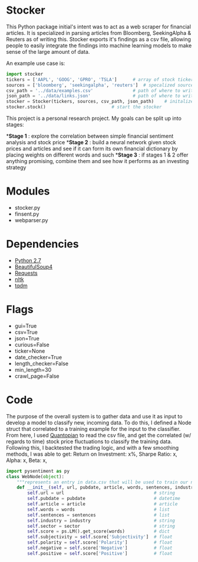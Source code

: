 # Stocker
This Python package initial's intent was to act as a web scraper for financial articles. It is specialized in parsing 
articles from Bloomberg, SeekingAlpha & Reuters as of writing this. Stocker exports it's findings as a csv file,
allowing people to easily integrate the findings into machine learning models to make sense of the large amount of data.

An example use case is:

```python
import stocker
tickers = ['AAPL', 'GOOG', 'GPRO', 'TSLA']		# array of stock tickers (strings)
sources = ['bloomberg', 'seekingalpha', 'reuters'] 	# specalized sources are : Bloomberg, seekingAlpha, Reuters
csv_path = '../data/examples.csv'				# path of where to write output (gathered information)
json_path = '../data/links.json' 				# path of where to write output (for skipping duplicates)
stocker = Stocker(tickers, sources, csv_path, json_path)	# initalize stocker
stocker.stock()							# start the stocker
```

This project is a personal research project. My goals can be split up into stages:

*__Stage 1__ : explore the correlation between simple financial sentiment analysis and stock price
*__Stage 2__ : build a neural network given stock prices and articles and see if it can form its own financial dictionary
			  by placing weights on different words and such
*__Stage 3__ : if stages 1 & 2 offer anything promising, combine them and see how it performs as an investing strategy


# Modules
* stocker.py
* finsent.py
* webparser.py

# Dependencies

- [Python 2.7](https://www.python.org/download/releases/2.7/)
- [BeautifulSoup4](https://www.crummy.com/software/BeautifulSoup/bs4/doc/)
- [Requests](http://docs.python-requests.org/en/master/)
- [nltk](http://www.nltk.org/)
- [tqdm](https://github.com/tqdm/tqdm) 


# Flags
* gui=True
* csv=True
* json=True
* curious=False
* ticker=None
* date_checker=True
* length_checker=False
* min_length=30
* crawl_page=False


# Code

The purpose of the overall system is to gather data and use it as input to develop a model
to classify new, incoming data. To do this, I defined a Node struct that correlated to a training example for the input 
to the classifier. From here, I used [Quantopian](https://www.quantopian.com) to read the csv file, and get the
correlated (w/ regards to time) stock price fluctuations to classify the training data. Following this, I backtested the trading logic, and with a few smoothing methods, I was able to get:
		Return on Investment: 	x%,
		Sharpe Ratio:			x,
		Alpha:					x,
		Beta:					x, 


```python
import pysentiment as py
class WebNode(object):
    """represents an entry in data.csv that will be used to train our neural network"""
    def __init__(self, url, pubdate, article, words, sentences, industry='', sector=''):
        self.url = url              					# string
        self.pubdate = pubdate      					# datetime
        self.article = article      					# article
        self.words = words          					# list
        self.sentences = sentences  					# list
        self.industry = industry    					# string
        self.sector = sector       					    # string
        self.score = ps.LM().get_score(words)			# dict 
        self.subjectivity = self.score['Subjectivity']	# float
        self.polarity = self.score['Polarity']			# float
        self.negative = self.score['Negative']			# float
        self.positive = self.score['Positive']			# float 
```